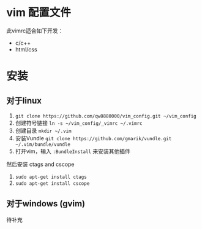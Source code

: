 # vim 配置文件 

此vimrc适合如下开发：

-   c/c++ 
-   html/css

# 安装 

## 对于linux

1. `git clone https://github.com/qw8880000/vim_config.git ~/vim_config`
1. 创建符号链接 `ln -s ~/vim_config/_vimrc ~/.vimrc`
1. 创建目录 `mkdir ~/.vim`
1. 安装Vundle `git clone https://github.com/gmarik/vundle.git ~/.vim/bundle/vundle`
1. 打开vim，输入 `:BundleInstall` 来安装其他插件 

然后安装 ctags and cscope

1. `sudo apt-get install ctags`
1. `sudo apt-get install cscope`

## 对于windows (gvim)

待补充

